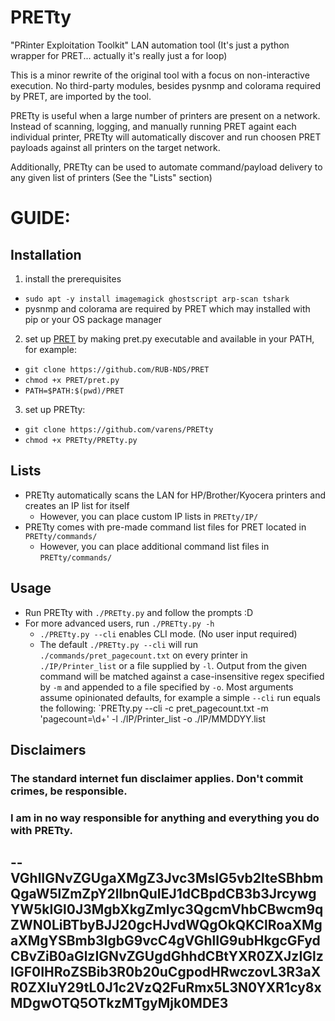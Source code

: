 # PRETty
"PRinter Exploitation Toolkit" LAN automation tool
 (It's just a python wrapper for PRET... actually it's really just a for loop)

This is a minor rewrite of the original tool with a focus on non-interactive execution.
No third-party modules, besides pysnmp and colorama required by PRET, are imported by the tool.

PRETty is useful when a large number of printers are present on a network. Instead of scanning, logging, and manually running PRET againt each individual printer, PRETty will automatically discover and run choosen PRET payloads against all printers on the target network.

Additionally, PRETty can be used to automate command/payload delivery to any given list of printers (See the "Lists" section)

# GUIDE:

## Installation

1. install the prerequisites
  - `sudo apt -y install imagemagick ghostscript arp-scan tshark`
  - pysnmp and colorama are required by PRET which may installed with pip or your OS package manager
2. set up [PRET](https://github.com/RUB-NDS/PRET) by making pret.py executable and available in your PATH, for example:
  - `git clone https://github.com/RUB-NDS/PRET`
  - `chmod +x PRET/pret.py`
  - `PATH=$PATH:$(pwd)/PRET`
3. set up PRETty:
  - `git clone https://github.com/varens/PRETty`
  - `chmod +x PRETty/PRETty.py`

## Lists
* PRETty automatically scans the LAN for HP/Brother/Kyocera printers and creates an IP list for itself
	* However, you can place custom IP lists in `PRETty/IP/`
* PRETty comes with pre-made command list files for PRET located in `PRETty/commands/`
	* However, you can place additional command list files in `PRETty/commands/`
	
## Usage
* Run PRETty with `./PRETty.py` and follow the prompts :D
* For more advanced users, run `./PRETty.py -h`
	* `./PRETty.py --cli` enables CLI mode. (No user input required)
	* The default `./PRETty.py --cli` will run `./commands/pret_pagecount.txt` on every printer in `./IP/Printer_list` or a file supplied by `-l`. Output from the given command will be matched against a case-insensitive regex specified by `-m` and appended to a file specified by `-o`. Most arguments assume opinionated defaults, for example a simple `--cli` run equals the following:
  `PRETty.py --cli -c pret_pagecount.txt -m 'pagecount=\d+' -l ./IP/Printer_list -o ./IP/MMDDYY.list

## Disclaimers
### The standard internet fun disclaimer applies. Don't commit crimes, be responsible. 
### I am in no way responsible for anything and everything you do with PRETty.
--
VGhlIGNvZGUgaXMgZ3Jvc3MsIG5vb2IteSBhbmQgaW5lZmZpY2llbnQuIEJ1dCBpdCB3b3JrcywgYW5kIGl0J3MgbXkgZmlyc3QgcmVhbCBwcm9qZWN0LiBTbyBJJ20gcHJvdWQgOkQKClRoaXMgaXMgYSBmb3IgbG9vcC4gVGhlIG9ubHkgcGFydCBvZiB0aGlzIGNvZGUgdGhhdCBtYXR0ZXJzIGlzIGF0IHRoZSBib3R0b20uCgpodHRwczovL3R3aXR0ZXIuY29tL0J1c2VzQ2FuRmx5L3N0YXR1cy8xMDgwOTQ5OTkzMTgyMjk0MDE3
--

